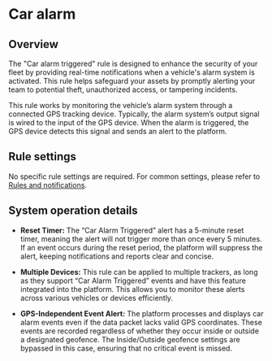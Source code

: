 # Car alarm

## Overview

The "Car alarm triggered" rule is designed to enhance the security of your fleet by providing real-time notifications when a vehicle's alarm system is activated. This rule helps safeguard your assets by promptly alerting your team to potential theft, unauthorized access, or tampering incidents.

This rule works by monitoring the vehicle’s alarm system through a connected GPS tracking device. Typically, the alarm system’s output signal is wired to the input of the GPS device. When the alarm is triggered, the GPS device detects this signal and sends an alert to the platform.

## Rule settings

No specific rule settings are required. For common settings, please refer to [Rules and notifications](../../rules-and-notifications.md).

## System operation details

- **Reset Timer:** The “Car Alarm Triggered” alert has a 5-minute reset timer, meaning the alert will not trigger more than once every 5 minutes. If an event occurs during the reset period, the platform will suppress the alert, keeping notifications and reports clear and concise.

- **Multiple Devices:** This rule can be applied to multiple trackers, as long as they support “Car Alarm Triggered” events and have this feature integrated into the platform. This allows you to monitor these alerts across various vehicles or devices efficiently.

- **GPS-Independent Event Alert:** The platform processes and displays car alarm events even if the data packet lacks valid GPS coordinates. These events are recorded regardless of whether they occur inside or outside a designated geofence. The Inside/Outside geofence settings are bypassed in this case, ensuring that no critical event is missed.